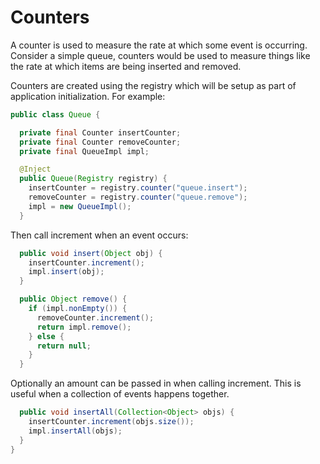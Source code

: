 # Counters

A counter is used to measure the rate at which some event is occurring.
Consider a simple queue, counters would be used to measure things like the
rate at which items are being inserted and removed. 

Counters are created using the registry which will be setup as part of
application initialization. For example:

```java
public class Queue {

  private final Counter insertCounter;
  private final Counter removeCounter;
  private final QueueImpl impl;

  @Inject
  public Queue(Registry registry) {
    insertCounter = registry.counter("queue.insert");
    removeCounter = registry.counter("queue.remove");
    impl = new QueueImpl();
  }
```

Then call increment when an event occurs:

```java
  public void insert(Object obj) {
    insertCounter.increment();
    impl.insert(obj);
  }

  public Object remove() {
    if (impl.nonEmpty()) {
      removeCounter.increment();
      return impl.remove();
    } else {
      return null;
    }
  }
```

Optionally an amount can be passed in when calling increment. This is useful
when a collection of events happens together. 

```java
  public void insertAll(Collection<Object> objs) {
    insertCounter.increment(objs.size());
    impl.insertAll(objs);
  }
}
```
